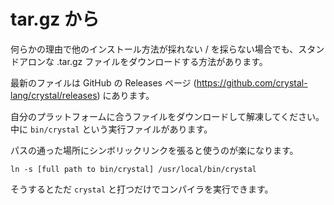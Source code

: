 # tar.gz から

何らかの理由で他のインストール方法が採れない / を採らない場合でも、スタンドアロンな .tar.gz ファイルをダウンロードする方法があります。

最新のファイルは GitHub の Releases ページ (<https://github.com/crystal-lang/crystal/releases>) にあります。

自分のプラットフォームに合うファイルをダウンロードして解凍してください。中に `bin/crystal` という実行ファイルがあります。

パスの通った場所にシンボリックリンクを張ると使うのが楽になります。

`ln -s [full path to bin/crystal] /usr/local/bin/crystal`

そうするとただ `crystal` と打つだけでコンパイラを実行できます。
